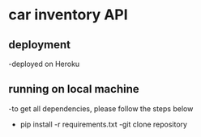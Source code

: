 
# car inventory API

## deployment 
-deployed on Heroku

## running on local machine
-to get all dependencies, please follow the steps below

- pip install -r requirements.txt
-git clone repository
